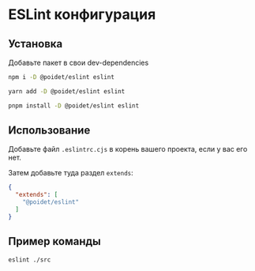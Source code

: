 # ESLint конфигурация

## Установка

Добавьте пакет в свои dev-dependencies

```bash
npm i -D @poidet/eslint eslint

yarn add -D @poidet/eslint eslint

pnpm install -D @poidet/eslint eslint
```

## Использование

Добавьте файл `.eslintrc.cjs` в корень вашего проекта, если у вас его нет.

Затем добавьте туда раздел `extends`:

```json
{
  "extends": [
    "@poidet/eslint"
  ]
}
```

## Пример команды

```bash
eslint ./src
```
